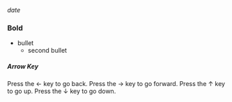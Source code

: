 *date* <br/>
### Bold
* bullet 
  - second bullet

##### Arrow Key
Press the &#8592; key to go back.
Press the &#8594; key to go forward.
Press the &#8593; key to go up.
Press the &#8595; key to go down.


